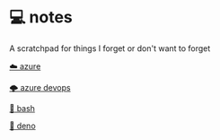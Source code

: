 # 💻 notes

A scratchpad for things I forget or don't want to forget

[☁️ azure](./azure/README.md)

[🌩️ azure devops](./azure-devops/README.md)

[🐢 bash](./bash/README.md)

[🦕 deno](./deno/README.md)
